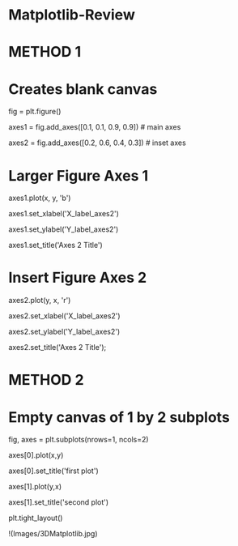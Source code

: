 # Matplotlib-Review

# METHOD 1

# Creates blank canvas
fig = plt.figure()

axes1 = fig.add_axes([0.1, 0.1, 0.9, 0.9]) # main axes

axes2 = fig.add_axes([0.2, 0.6, 0.4, 0.3]) # inset axes

# Larger Figure Axes 1
axes1.plot(x, y, 'b')

axes1.set_xlabel('X_label_axes2')

axes1.set_ylabel('Y_label_axes2')

axes1.set_title('Axes 2 Title')

# Insert Figure Axes 2
axes2.plot(y, x, 'r')

axes2.set_xlabel('X_label_axes2')

axes2.set_ylabel('Y_label_axes2')

axes2.set_title('Axes 2 Title');

# METHOD 2

# Empty canvas of 1 by 2 subplots
fig, axes = plt.subplots(nrows=1, ncols=2)

axes[0].plot(x,y)

axes[0].set_title('first plot')

axes[1].plot(y,x)

axes[1].set_title('second plot')

plt.tight_layout()


!(Images/3DMatplotlib.jpg)

